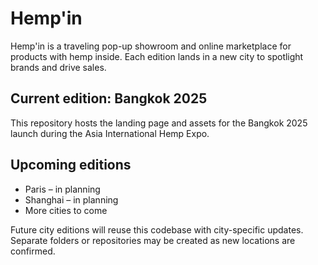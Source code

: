 # Hemp'in

Hemp'in is a traveling pop-up showroom and online marketplace for products with hemp inside. Each edition lands in a new city to spotlight brands and drive sales.

## Current edition: Bangkok 2025
This repository hosts the landing page and assets for the Bangkok 2025 launch during the Asia International Hemp Expo.

## Upcoming editions
- Paris – in planning
- Shanghai – in planning
- More cities to come

Future city editions will reuse this codebase with city-specific updates. Separate folders or repositories may be created as new locations are confirmed.
